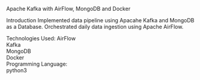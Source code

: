 Apache Kafka with AirFlow, MongoDB and Docker

Introduction
Implemented data pipeline using Apacahe Kafka and MongoDB as a Database. Orchestrated daily data ingestion using Apache AirFlow.

Technologies Used:
AirFlow <br>
Kafka <br>
MongoDB <br>
Docker <br>
Programming Language: <br>
python3 <br>

